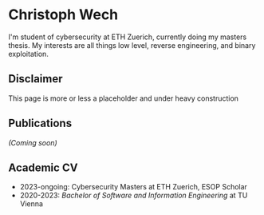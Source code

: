 # Christoph Wech

I'm student of cybersecurity at ETH Zuerich, currently doing my masters thesis.
My interests are all things low level, reverse engineering, and binary
exploitation.

## Disclaimer
This page is more or less a placeholder and under heavy construction

## Publications
*(Coming soon)*

## Academic CV
* 2023-ongoing: Cybersecurity Masters at ETH Zuerich, ESOP Scholar
* 2020-2023: _Bachelor of Software and Information Engineering_ at TU Vienna
